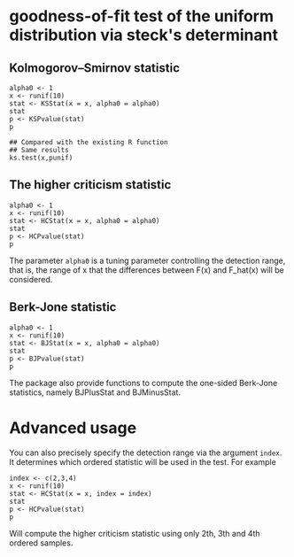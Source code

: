 # goodness-of-fit test of the uniform distribution via steck's determinant
## Kolmogorov–Smirnov statistic
```
alpha0 <- 1
x <- runif(10)
stat <- KSStat(x = x, alpha0 = alpha0)
stat
p <- KSPvalue(stat)
p

## Compared with the existing R function
## Same results
ks.test(x,punif)
```

## The higher criticism statistic
```
alpha0 <- 1
x <- runif(10)
stat <- HCStat(x = x, alpha0 = alpha0)
stat
p <- HCPvalue(stat)
p
```
The parameter `alpha0` is a tuning parameter controlling the detection range, that is, the range of x that the differences between F(x) and F_hat(x) will be considered.

## Berk-Jone statistic
```
alpha0 <- 1
x <- runif(10)
stat <- BJStat(x = x, alpha0 = alpha0)
stat
p <- BJPvalue(stat)
p
```
The package also provide functions to compute the one-sided Berk-Jone statistics, namely BJPlusStat and BJMinusStat. 


# Advanced usage
You can also precisely specify the detection range via the argument `index`. It determines which ordered statistic will be used in the test. For example
```
index <- c(2,3,4)
x <- runif(10)
stat <- HCStat(x = x, index = index)
stat
p <- HCPvalue(stat)
p
```
Will compute the higher criticism statistic using only 2th, 3th and 4th ordered samples.

